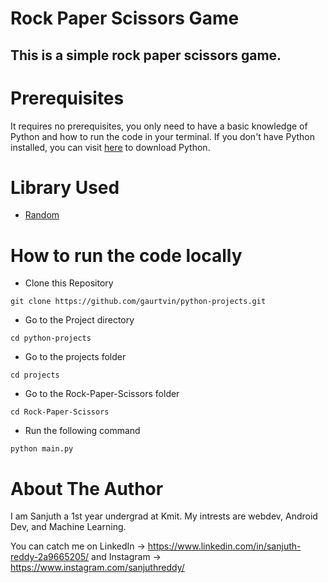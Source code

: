 # Rock Paper Scissors Game

## This is a simple rock paper scissors game.

# Prerequisites

It requires no prerequisites, you only need to have a basic knowledge of Python and how to run the code in your terminal. If you don't have Python installed, you can visit [here](https://www.python.org/downloads/) to download Python.

# Library Used

* [Random](https://docs.python.org/3/library/random.html)

# How to run the code locally

- Clone this Repository

```
git clone https://github.com/gaurtvin/python-projects.git
```

- Go to the Project directory

```
cd python-projects
```

- Go to the projects folder

```
cd projects
```

- Go to the Rock-Paper-Scissors folder

```
cd Rock-Paper-Scissors
```

- Run the following command

```
python main.py
```

# About The Author

I am Sanjuth a 1st year undergrad at Kmit. My intrests are webdev, Android Dev, and Machine Learning. 

You can catch me on LinkedIn -> https://www.linkedin.com/in/sanjuth-reddy-2a9665205/
and Instagram -> https://www.instagram.com/sanjuthreddy/

